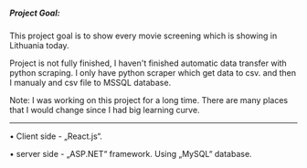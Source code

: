 ##### Project Goal: 

This project goal is to show every movie screening which is showing in Lithuania today.

Project is not fully finished, I haven't finished automatic data transfer with python scraping. I only have python scraper which get data to csv. and then I manualy and csv file to MSSQL database.

Note: I was working on this project for a long time. There are many places that I would change since I had big learning curve. 

---------------------------------------------------------------------------------------------------------------------

• Client side - „React.js“. 

• server side - „ASP.NET“ framework. Using „MySQL“ database. 




